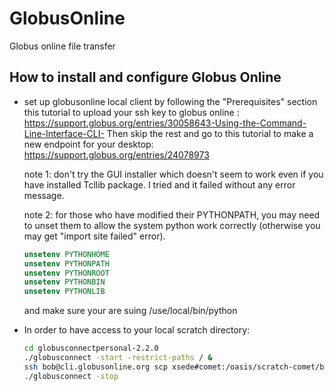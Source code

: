# GlobusOnline
Globus online file transfer
## How to install and configure Globus Online

* set up globusonline local client by following the "Prerequisites" section this tutorial to upload your ssh key to globus online : https://support.globus.org/entries/30058643-Using-the-Command-Line-Interface-CLI-
Then skip the rest and go to this tutorial to make a new endpoint for your desktop:
https://support.globus.org/entries/24078973

  note 1: don't try the GUI installer which doesn't seem to work even if you have installed Tcllib package.
  I tried and it failed without any error message. 

  note 2: for those who have modified their PYTHONPATH, you may need to unset them to allow the system python work    correctly (otherwise you may get "import site failed" error).
  ```csh
  unsetenv PYTHONHOME
  unsetenv PYTHONPATH
  unsetenv PYTHONROOT
  unsetenv PYTHONBIN
  unsetenv PYTHONLIB
  ```
  and make sure your are suing /use/local/bin/python

* In order to have access to your local scratch directory:

  ```bash
  cd globusconnectpersonal-2.2.0
  ./globusconnect -start -restrict-paths / &
  ssh bob@cli.globusonline.org scp xsede#comet:/oasis/scratch-comet/bob/helloworld.txt  bob#desktop:/Scr/bob/home/
  ./globusconnect -stop
  ```

